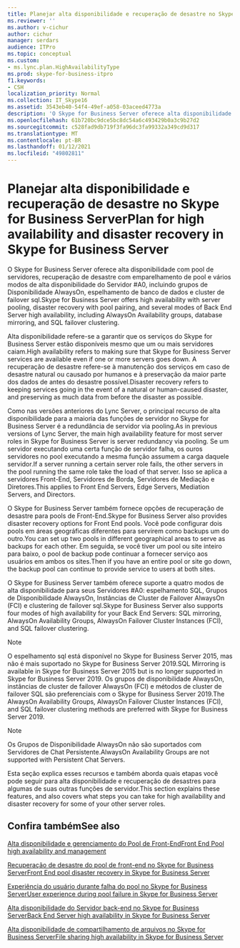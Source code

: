 ```yaml
---
title: Planejar alta disponibilidade e recuperação de desastre no Skype for Business Server
ms.reviewer: ''
ms.author: v-cichur
author: cichur
manager: serdars
audience: ITPro
ms.topic: conceptual
ms.custom:
- ms.lync.plan.HighAvailabilityType
ms.prod: skype-for-business-itpro
f1.keywords:
- CSH
localization_priority: Normal
ms.collection: IT_Skype16
ms.assetid: 3543eb40-54f4-49ef-a058-03aceed4773a
description: 'O Skype for Business Server oferece alta disponibilidade com pool de servidores, recuperação de desastre com emparelhamento de pool e vários modos de alta disponibilidade do Servidor #A0, incluindo grupos de Disponibilidade AlwaysOn, espelhamento de banco de dados e cluster de failover sql.'
ms.openlocfilehash: 61b720bc9dce5bc8dc54a6c493429b0a3c9b27d2
ms.sourcegitcommit: c528fad9db719f3fa96dc3fa99332a349cd9d317
ms.translationtype: MT
ms.contentlocale: pt-BR
ms.lasthandoff: 01/12/2021
ms.locfileid: "49802811"
---
```

# <a name="plan-for-high-availability-and-disaster-recovery-in-skype-for-business-server"></a><span data-ttu-id="5fe66-103">Planejar alta disponibilidade e recuperação de desastre no Skype for Business Server</span><span class="sxs-lookup"><span data-stu-id="5fe66-103">Plan for high availability and disaster recovery in Skype for Business Server</span></span>
 
<span data-ttu-id="5fe66-104">O Skype for Business Server oferece alta disponibilidade com pool de servidores, recuperação de desastre com emparelhamento de pool e vários modos de alta disponibilidade do Servidor #A0, incluindo grupos de Disponibilidade AlwaysOn, espelhamento de banco de dados e cluster de failover sql.</span><span class="sxs-lookup"><span data-stu-id="5fe66-104">Skype for Business Server offers high availability with server pooling, disaster recovery with pool pairing, and several modes of Back End Server high availability, including AlwaysOn Availability groups, database mirroring, and SQL failover clustering.</span></span> 
  
<span data-ttu-id="5fe66-105">Alta disponibilidade refere-se a garantir que os serviços do Skype for Business Server estão disponíveis mesmo que um ou mais servidores caiam.</span><span class="sxs-lookup"><span data-stu-id="5fe66-105">High availability refers to making sure that Skype for Business Server services are available even if one or more servers goes down.</span></span> <span data-ttu-id="5fe66-106">A recuperação de desastre refere-se à manutenção dos serviços em caso de desastre natural ou causado por humanos e à preservação da maior parte dos dados de antes do desastre possível.</span><span class="sxs-lookup"><span data-stu-id="5fe66-106">Disaster recovery refers to keeping services going in the event of a natural or human-caused disaster, and preserving as much data from before the disaster as possible.</span></span>
  
<span data-ttu-id="5fe66-107">Como nas versões anteriores do Lync Server, o principal recurso de alta disponibilidade para a maioria das funções de servidor no Skype for Business Server é a redundância de servidor via pooling.</span><span class="sxs-lookup"><span data-stu-id="5fe66-107">As in previous versions of Lync Server, the main high availability feature for most server roles in Skype for Business Server is server redundancy via pooling.</span></span> <span data-ttu-id="5fe66-108">Se um servidor executando uma certa função de servidor falha, os ouros servidores no pool executando a mesma função assumem a carga daquele servidor.</span><span class="sxs-lookup"><span data-stu-id="5fe66-108">If a server running a certain server role fails, the other servers in the pool running the same role take the load of that server.</span></span> <span data-ttu-id="5fe66-109">Isso se aplica a servidores Front-End, Servidores de Borda, Servidores de Mediação e Diretores.</span><span class="sxs-lookup"><span data-stu-id="5fe66-109">This applies to Front End Servers, Edge Servers, Mediation Servers, and Directors.</span></span>
  
<span data-ttu-id="5fe66-110">O Skype for Business Server também fornece opções de recuperação de desastre para pools de Front-End.</span><span class="sxs-lookup"><span data-stu-id="5fe66-110">Skype for Business Server also provides disaster recovery options for Front End pools.</span></span> <span data-ttu-id="5fe66-111">Você pode configurar dois pools em áreas geográficas diferentes para servirem como backups um do outro.</span><span class="sxs-lookup"><span data-stu-id="5fe66-111">You can set up two pools in different geographical areas to serve as backups for each other.</span></span> <span data-ttu-id="5fe66-112">Em seguida, se você tiver um pool ou site inteiro para baixo, o pool de backup pode continuar a fornecer serviço aos usuários em ambos os sites.</span><span class="sxs-lookup"><span data-stu-id="5fe66-112">Then if you have an entire pool or site go down, the backup pool can continue to provide service to users at both sites.</span></span>
  
<span data-ttu-id="5fe66-113">O Skype for Business Server também oferece suporte a quatro modos de alta disponibilidade para seus Servidores #A0: espelhamento SQL, Grupos de Disponibilidade AlwaysOn, Instâncias de Cluster de Failover AlwaysOn (FCI) e clustering de failover sql.</span><span class="sxs-lookup"><span data-stu-id="5fe66-113">Skype for Business Server also supports four modes of high availability for your Back End Servers: SQL mirroring, AlwaysOn Availability Groups, AlwaysOn Failover Cluster Instances (FCI), and SQL failover clustering.</span></span>
  
> [!NOTE]
> <span data-ttu-id="5fe66-114">O espelhamento sql está disponível no Skype for Business Server 2015, mas não é mais suportado no Skype for Business Server 2019.</span><span class="sxs-lookup"><span data-stu-id="5fe66-114">SQL Mirroring is available in Skype for Business Server 2015 but is no longer supported in Skype for Business Server 2019.</span></span> <span data-ttu-id="5fe66-115">Os grupos de disponibilidade AlwaysOn, instâncias de cluster de failover AlwaysOn (FCI) e métodos de cluster de failover SQL são preferenciais com o Skype for Business Server 2019.</span><span class="sxs-lookup"><span data-stu-id="5fe66-115">The  AlwaysOn Availability Groups, AlwaysOn Failover Cluster Instances (FCI), and SQL failover clustering methods are preferred with Skype for Business Server 2019.</span></span>

> [!NOTE]
> <span data-ttu-id="5fe66-116">Os Grupos de Disponibilidade AlwaysOn não são suportados com Servidores de Chat Persistente.</span><span class="sxs-lookup"><span data-stu-id="5fe66-116">AlwaysOn Availability Groups are not supported with Persistent Chat Servers.</span></span> 
  
<span data-ttu-id="5fe66-117">Esta seção explica esses recursos e também aborda quais etapas você pode seguir para alta disponibilidade e recuperação de desastres para algumas de suas outras funções de servidor.</span><span class="sxs-lookup"><span data-stu-id="5fe66-117">This section explains these features, and also covers what steps you can take for high availability and disaster recovery for some of your other server roles.</span></span> 
  
## <a name="see-also"></a><span data-ttu-id="5fe66-118">Confira também</span><span class="sxs-lookup"><span data-stu-id="5fe66-118">See also</span></span>

[<span data-ttu-id="5fe66-119">Alta disponibilidade e gerenciamento do Pool de Front-End</span><span class="sxs-lookup"><span data-stu-id="5fe66-119">Front End Pool high availability and management</span></span>](high-availability.md)
  
[<span data-ttu-id="5fe66-120">Recuperação de desastre do pool de front-end no Skype for Business Server</span><span class="sxs-lookup"><span data-stu-id="5fe66-120">Front End pool disaster recovery in Skype for Business Server</span></span>](disaster-recovery.md)
  
[<span data-ttu-id="5fe66-121">Experiência do usuário durante falha do pool no Skype for Business Server</span><span class="sxs-lookup"><span data-stu-id="5fe66-121">User experience during pool failure in Skype for Business Server</span></span>](user-experience.md)
  
[<span data-ttu-id="5fe66-122">Alta disponibilidade do Servidor back-end no Skype for Business Server</span><span class="sxs-lookup"><span data-stu-id="5fe66-122">Back End Server high availability in Skype for Business Server</span></span>](back-end-server.md)
  
[<span data-ttu-id="5fe66-123">Alta disponibilidade de compartilhamento de arquivos no Skype for Business Server</span><span class="sxs-lookup"><span data-stu-id="5fe66-123">File sharing high availability in Skype for Business Server</span></span>](file-sharing.md)

